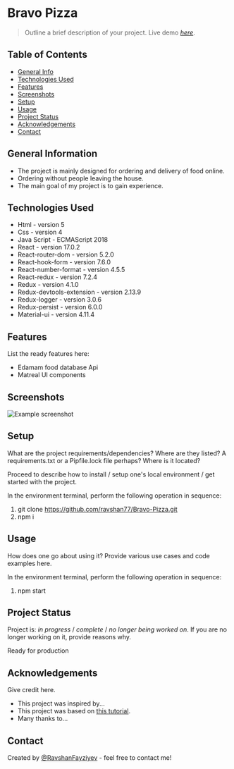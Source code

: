 # Bravo Pizza
> Outline a brief description of your project.
> Live demo [_here_](https://bravopizzauz.netlify.app/). 

## Table of Contents
* [General Info](#general-information)
* [Technologies Used](#technologies-used)
* [Features](#features)
* [Screenshots](#screenshots)
* [Setup](#setup)
* [Usage](#usage)
* [Project Status](#project-status)
* [Acknowledgements](#acknowledgements)
* [Contact](#contact)
<!-- * [License](#license) -->


## General Information
- The project is mainly designed for ordering and delivery of food online.
- Ordering without people leaving the house.
- The main goal of my project is to gain experience.


## Technologies Used
- Html - version 5
- Css - version 4
- Java Script - ECMAScript 2018
- React - version 17.0.2
- React-router-dom - version 5.2.0
- React-hook-form - version 7.6.0
- React-number-format - version  4.5.5
- React-redux - version 7.2.4
- Redux - version 4.1.0
- Redux-devtools-extension - version 2.13.9
- Redux-logger - version 3.0.6
- Redux-persist - version 6.0.0
- Material-ui - version 4.11.4


## Features
List the ready features here:
- Edamam food database Api
- Matreal UI components


## Screenshots
![Example screenshot](./img/screenshot.png)
<!-- If you have screenshots you'd like to share, include them here. -->


## Setup
What are the project requirements/dependencies? Where are they listed? A requirements.txt or a Pipfile.lock file perhaps? Where is it located?

Proceed to describe how to install / setup one's local environment / get started with the project.


In the environment terminal, perform the following operation in sequence:

1) git clone https://github.com/ravshan77/Bravo-Pizza.git
2) npm i

## Usage
How does one go about using it?
Provide various use cases and code examples here.


In the environment terminal, perform the following operation in sequence:

1) npm start

## Project Status
Project is: _in progress_ / _complete_ / _no longer being worked on_. If you are no longer working on it, provide reasons why.

Ready for production




## Acknowledgements
Give credit here.
- This project was inspired by...
- This project was based on [this tutorial](https://dodopizza.uz/).
- Many thanks to...


## Contact
Created by [@RavshanFayziyev](https://ravshanfayziyev.netlify.app/) - feel free to contact me!


<!-- Optional -->
<!-- ## License -->
<!-- This project is open source and available under the [... License](). -->
